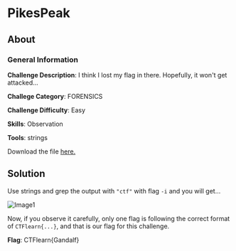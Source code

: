 # PikesPeak
## About

### General Information

__Challenge Description__: I think I lost my flag in there. Hopefully, it won't get attacked...

__Challege Category__: FORENSICS

__Challenge Difficulty__: Easy

__Skills__: Observation

__Tools__: strings

Download the file [here.](https://ctflearn.com/challenge/download/935)

## Solution

Use strings and grep the output with ```"ctf"``` with flag ```-i``` and you will get...

![Image1](https://github.com/iParamjotSingh/WriteUps/blob/master/CTFlearn/PikesPeak/1.png)

Now, if you observe it carefully, only one flag is following the correct format of ```CTFlearn{...}```, and that is our flag for this challenge.

__Flag__: CTFlearn{Gandalf}
